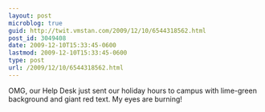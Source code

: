 ```yaml
---
layout: post
microblog: true
guid: http://twit.vmstan.com/2009/12/10/6544318562.html
post_id: 3049408
date: 2009-12-10T15:33:45-0600
lastmod: 2009-12-10T15:33:45-0600
type: post
url: /2009/12/10/6544318562.html
---
```

OMG, our Help Desk just sent our holiday hours to campus with lime-green background and giant red text. My eyes are burning!
